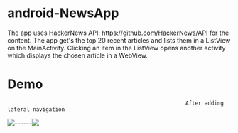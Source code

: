 # android-NewsApp
The app uses HackerNews API: https://github.com/HackerNews/API for the content. The app get's the top 20 recent 
articles and lists them in a ListView on the MainActivity. Clicking an item in the ListView opens another activity which displays the 
chosen article in a WebView.  
# Demo                                                    
                                                            After adding lateral navigation
![](https://i.imgur.com/Bjz3kr9.gif)------![](https://i.imgur.com/HDvWFf4.gif)
